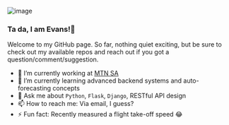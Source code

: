![image](https://user-images.githubusercontent.com/31672668/136912702-4876afda-7cb7-4414-8d2c-63e7699a34a0.jpg)



### Ta da, I am Evans!👋

Welcome to my GitHub page. So far, nothing quiet exciting, but be sure to check out my available repos and reach out if you got a question/comment/suggestion.

- 🔭 I’m currently working at [MTN SA](https://www.mtn.co.za/home/)
- 🌱 I’m currently learning advanced backend systems and auto-forecasting concepts
- 💬 Ask me about `Python`, `Flask`, `Django`, RESTful API design
- 📫 How to reach me: Via email, I guess?
- ⚡ Fun fact: Recently measured a flight take-off speed 😂
